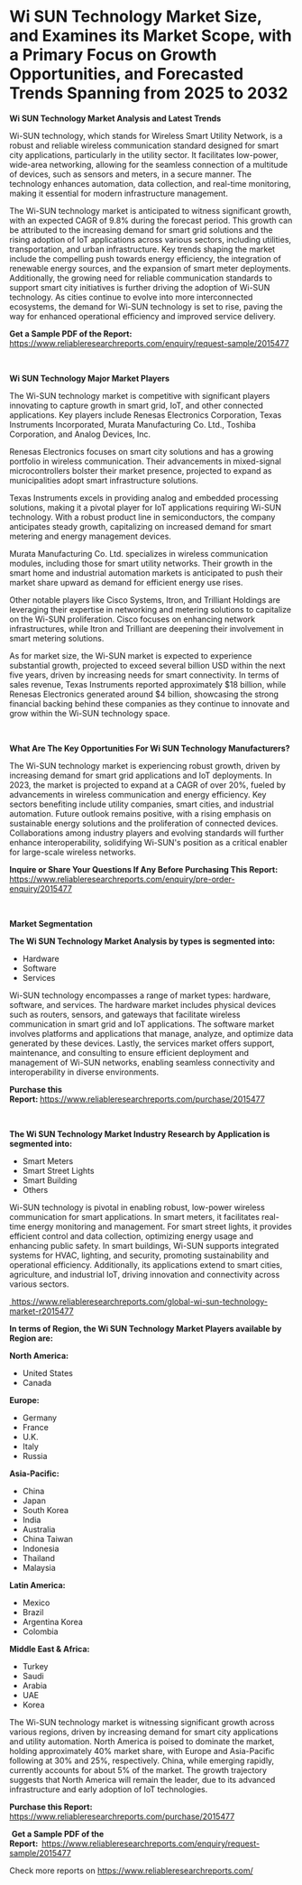 <p><h1>Wi SUN Technology Market Size, and Examines its Market Scope, with a Primary Focus on Growth Opportunities, and Forecasted Trends Spanning from 2025 to 2032</h1></p><p><strong>Wi SUN Technology Market Analysis and Latest Trends</strong></p>
<p><p>Wi-SUN technology, which stands for Wireless Smart Utility Network, is a robust and reliable wireless communication standard designed for smart city applications, particularly in the utility sector. It facilitates low-power, wide-area networking, allowing for the seamless connection of a multitude of devices, such as sensors and meters, in a secure manner. The technology enhances automation, data collection, and real-time monitoring, making it essential for modern infrastructure management.</p><p>The Wi-SUN technology market is anticipated to witness significant growth, with an expected CAGR of 9.8% during the forecast period. This growth can be attributed to the increasing demand for smart grid solutions and the rising adoption of IoT applications across various sectors, including utilities, transportation, and urban infrastructure. Key trends shaping the market include the compelling push towards energy efficiency, the integration of renewable energy sources, and the expansion of smart meter deployments. Additionally, the growing need for reliable communication standards to support smart city initiatives is further driving the adoption of Wi-SUN technology. As cities continue to evolve into more interconnected ecosystems, the demand for Wi-SUN technology is set to rise, paving the way for enhanced operational efficiency and improved service delivery.</p></p>
<p><strong>Get a Sample PDF of the Report:&nbsp;</strong> <a href="https://www.reliableresearchreports.com/enquiry/request-sample/2015477?utm_campaign=1674&utm_medium=2&utm_source=Github&utm_content=ia&utm_term=15022025&utm_id=wi-sun-technology">https://www.reliableresearchreports.com/enquiry/request-sample/2015477</a></p>
<p>&nbsp;</p>
<p><strong>Wi SUN Technology Major Market Players</strong></p>
<p><p>The Wi-SUN technology market is competitive with significant players innovating to capture growth in smart grid, IoT, and other connected applications. Key players include Renesas Electronics Corporation, Texas Instruments Incorporated, Murata Manufacturing Co. Ltd., Toshiba Corporation, and Analog Devices, Inc.</p><p>Renesas Electronics focuses on smart city solutions and has a growing portfolio in wireless communication. Their advancements in mixed-signal microcontrollers bolster their market presence, projected to expand as municipalities adopt smart infrastructure solutions.</p><p>Texas Instruments excels in providing analog and embedded processing solutions, making it a pivotal player for IoT applications requiring Wi-SUN technology. With a robust product line in semiconductors, the company anticipates steady growth, capitalizing on increased demand for smart metering and energy management devices.</p><p>Murata Manufacturing Co. Ltd. specializes in wireless communication modules, including those for smart utility networks. Their growth in the smart home and industrial automation markets is anticipated to push their market share upward as demand for efficient energy use rises.</p><p>Other notable players like Cisco Systems, Itron, and Trilliant Holdings are leveraging their expertise in networking and metering solutions to capitalize on the Wi-SUN proliferation. Cisco focuses on enhancing network infrastructures, while Itron and Trilliant are deepening their involvement in smart metering solutions.</p><p>As for market size, the Wi-SUN market is expected to experience substantial growth, projected to exceed several billion USD within the next five years, driven by increasing needs for smart connectivity. In terms of sales revenue, Texas Instruments reported approximately $18 billion, while Renesas Electronics generated around $4 billion, showcasing the strong financial backing behind these companies as they continue to innovate and grow within the Wi-SUN technology space.</p></p>
<p>&nbsp;</p>
<p><strong>What Are The Key Opportunities For Wi SUN Technology Manufacturers?</strong></p>
<p><p>The Wi-SUN technology market is experiencing robust growth, driven by increasing demand for smart grid applications and IoT deployments. In 2023, the market is projected to expand at a CAGR of over 20%, fueled by advancements in wireless communication and energy efficiency. Key sectors benefiting include utility companies, smart cities, and industrial automation. Future outlook remains positive, with a rising emphasis on sustainable energy solutions and the proliferation of connected devices. Collaborations among industry players and evolving standards will further enhance interoperability, solidifying Wi-SUN's position as a critical enabler for large-scale wireless networks.</p></p>
<p><strong>Inquire or Share Your Questions If Any Before Purchasing This Report:</strong> <a href="https://www.reliableresearchreports.com/enquiry/pre-order-enquiry/2015477?utm_campaign=1674&utm_medium=2&utm_source=Github&utm_content=ia&utm_term=15022025&utm_id=wi-sun-technology">https://www.reliableresearchreports.com/enquiry/pre-order-enquiry/2015477</a></p>
<p>&nbsp;</p>
<p><strong>Market Segmentation</strong></p>
<p><strong>The Wi SUN Technology Market Analysis by types is segmented into:</strong></p>
<p><ul><li>Hardware</li><li>Software</li><li>Services</li></ul></p>
<p><p>Wi-SUN technology encompasses a range of market types: hardware, software, and services. The hardware market includes physical devices such as routers, sensors, and gateways that facilitate wireless communication in smart grid and IoT applications. The software market involves platforms and applications that manage, analyze, and optimize data generated by these devices. Lastly, the services market offers support, maintenance, and consulting to ensure efficient deployment and management of Wi-SUN networks, enabling seamless connectivity and interoperability in diverse environments.</p></p>
<p><strong>Purchase this Report:&nbsp;</strong><a href="https://www.reliableresearchreports.com/purchase/2015477?utm_campaign=1674&utm_medium=2&utm_source=Github&utm_content=ia&utm_term=15022025&utm_id=wi-sun-technology">https://www.reliableresearchreports.com/purchase/2015477</a></p>
<p>&nbsp;</p>
<p><strong>The Wi SUN Technology Market Industry Research by Application is segmented into:</strong></p>
<p><ul><li>Smart Meters</li><li>Smart Street Lights</li><li>Smart Building</li><li>Others</li></ul></p>
<p><p>Wi-SUN technology is pivotal in enabling robust, low-power wireless communication for smart applications. In smart meters, it facilitates real-time energy monitoring and management. For smart street lights, it provides efficient control and data collection, optimizing energy usage and enhancing public safety. In smart buildings, Wi-SUN supports integrated systems for HVAC, lighting, and security, promoting sustainability and operational efficiency. Additionally, its applications extend to smart cities, agriculture, and industrial IoT, driving innovation and connectivity across various sectors.</p></p>
<p><a href="https://www.reliableresearchreports.com/global-wi-sun-technology-market-r2015477?utm_campaign=1674&utm_medium=2&utm_source=Github&utm_content=ia&utm_term=15022025&utm_id=wi-sun-technology">&nbsp;https://www.reliableresearchreports.com/global-wi-sun-technology-market-r2015477</a></p>
<p><strong>In terms of Region, the Wi SUN Technology Market Players available by Region are:</strong></p>
<p>
    <p> <strong> North America: </strong>
        <ul>
            <li>United States</li>
            <li>Canada</li>
        </ul>
        </p> 
    <p> <strong> Europe: </strong>
        <ul>
            <li>Germany</li>
            <li>France</li>
            <li>U.K.</li>
            <li>Italy</li>
            <li>Russia</li>
        </ul>
        </p> 
    <p> <strong> Asia-Pacific: </strong>
        <ul>
            <li>China</li>
            <li>Japan</li>
            <li>South Korea</li>
            <li>India</li>
            <li>Australia</li>
            <li>China Taiwan</li>
            <li>Indonesia</li>
            <li>Thailand</li>
            <li>Malaysia</li>
        </ul>
        </p> 
    <p> <strong> Latin America: </strong>
        <ul>
            <li>Mexico</li>
            <li>Brazil</li>
            <li>Argentina Korea</li>
            <li>Colombia</li>
        </ul>
        </p> 
    <p> <strong> Middle East & Africa: </strong>
        <ul>
            <li>Turkey</li>
            <li>Saudi</li>
            <li>Arabia</li>
            <li>UAE</li>
            <li>Korea</li>
        </ul>
    </p>
    </p>
<p><p>The Wi-SUN technology market is witnessing significant growth across various regions, driven by increasing demand for smart city applications and utility automation. North America is poised to dominate the market, holding approximately 40% market share, with Europe and Asia-Pacific following at 30% and 25%, respectively. China, while emerging rapidly, currently accounts for about 5% of the market. The growth trajectory suggests that North America will remain the leader, due to its advanced infrastructure and early adoption of IoT technologies.</p></p>
<p><strong>Purchase this Report: </strong><a href="https://www.reliableresearchreports.com/purchase/2015477?utm_campaign=1674&utm_medium=2&utm_source=Github&utm_content=ia&utm_term=15022025&utm_id=wi-sun-technology">https://www.reliableresearchreports.com/purchase/2015477</a></p>
<p>&nbsp;<strong>Get a Sample PDF of the Report:&nbsp;&nbsp;</strong><a href="https://www.reliableresearchreports.com/enquiry/request-sample/2015477?utm_campaign=1674&utm_medium=2&utm_source=Github&utm_content=ia&utm_term=15022025&utm_id=wi-sun-technology">https://www.reliableresearchreports.com/enquiry/request-sample/2015477</a></p>
<p><strong></strong></p>
<p>Check more reports on <a href="https://www.reliableresearchreports.com/?utm_campaign=1674&utm_medium=2&utm_source=Github&utm_content=ia&utm_term=15022025&utm_id=wi-sun-technology">https://www.reliableresearchreports.com/</a></p>